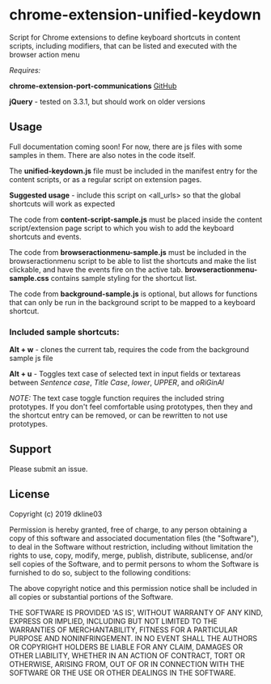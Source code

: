 # chrome-extension-unified-keydown
Script for Chrome extensions to define keyboard shortcuts in content scripts, including modifiers, that can be listed and executed with the browser action menu

_Requires:_

**chrome-extension-port-communications** [GitHub](https://github.com/dkline03/chrome-extension-port-communications)

**jQuery** - tested on 3.3.1, but should work on older versions


## Usage 

Full documentation coming soon! For now, there are js files with some samples in them. There are also notes in the code itself.

The **unified-keydown.js** file must be included in the manifest entry for the content scripts, or as a regular script on extension pages.

**Suggested usage** - include this script on <all_urls> so that the global shortcuts will work as expected

The code from **content-script-sample.js** must be placed inside the content script/extension page script to which you wish to add the keyboard shortcuts and events.

The code from **browseractionmenu-sample.js** must be included in the browseractionmenu script to be able to list the shortcuts and make the list clickable, and have the events fire on the active tab. **browseractionmenu-sample.css** contains sample styling for the shortcut list.

The code from **background-sample.js** is optional, but allows for functions that can only be run in the background script to be mapped to a keyboard shortcut.


### Included sample shortcuts:

**Alt + w** - clones the current tab, requires the code from the background sample js file

**Alt + u** - Toggles text case of selected text in input fields or textareas between _Sentence case_, _Title Case_, _lower_, _UPPER_, and _oRiGinAl_

*NOTE:* The text case toggle function requires the included string prototypes. If you don't feel comfortable using prototypes, then they and the shortcut entry can be removed, or can be rewritten to not use prototypes.

## Support

Please submit an issue.


## License

Copyright (c) 2019 dkline03

Permission is hereby granted, free of charge, to any person obtaining a copy of this software and associated documentation files (the "Software"), to deal in the Software without restriction, including without limitation the rights to use, copy, modify, merge, publish, distribute, sublicense, and/or sell copies of the Software, and to permit persons to whom the Software is furnished to do so, subject to the following conditions:

The above copyright notice and this permission notice shall be included in all copies or substantial portions of the Software.

THE SOFTWARE IS PROVIDED 'AS IS', WITHOUT WARRANTY OF ANY KIND, EXPRESS OR IMPLIED, INCLUDING BUT NOT LIMITED TO THE WARRANTIES OF MERCHANTABILITY, FITNESS FOR A PARTICULAR PURPOSE AND NONINFRINGEMENT. IN NO EVENT SHALL THE AUTHORS OR COPYRIGHT HOLDERS BE LIABLE FOR ANY CLAIM, DAMAGES OR OTHER LIABILITY, WHETHER IN AN ACTION OF CONTRACT, TORT OR OTHERWISE, ARISING FROM, OUT OF OR IN CONNECTION WITH THE SOFTWARE OR THE USE OR OTHER DEALINGS IN THE SOFTWARE.
